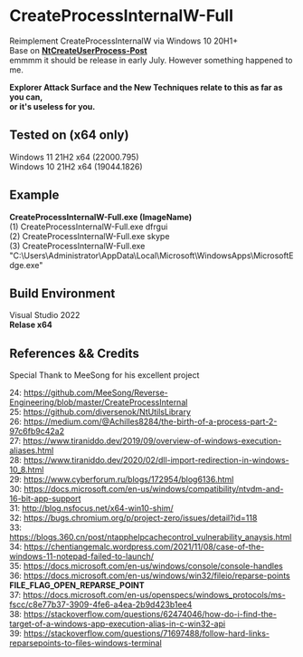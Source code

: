 # CreateProcessInternalW-Full  
Reimplement CreateProcessInternalW via Windows 10 20H1+  
Base on [__NtCreateUserProcess-Post__](https://github.com/je5442804/NtCreateUserProcess-Post)  
emmmm it should be release in early July. However something happened to me.  
  
__Explorer Attack Surface and the New Techniques relate to this as far as you can,__  
__or it's useless for you.__  

## Tested on (x64 only)  
Windows 11 21H2 x64 (22000.795)  
Windows 10 21H2 x64 (19044.1826)  

## Example
__CreateProcessInternalW-Full.exe  (ImageName)__  
(1) CreateProcessInternalW-Full.exe dfrgui  
(2) CreateProcessInternalW-Full.exe skype  
(3) CreateProcessInternalW-Full.exe "C:\Users\Administrator\AppData\Local\Microsoft\WindowsApps\MicrosoftEdge.exe"  

## Build Environment  
Visual Studio 2022  
__Relase x64__  

## References && Credits  
Special Thank to MeeSong for his excellent project  
  
24: https://github.com/MeeSong/Reverse-Engineering/blob/master/CreateProcessInternal  
25: https://github.com/diversenok/NtUtilsLibrary  
26: https://medium.com/@Achilles8284/the-birth-of-a-process-part-2-97c6fb9c42a2  
27: https://www.tiraniddo.dev/2019/09/overview-of-windows-execution-aliases.html  
28: https://www.tiraniddo.dev/2020/02/dll-import-redirection-in-windows-10_8.html  
29: https://www.cyberforum.ru/blogs/172954/blog6136.html  
30: https://docs.microsoft.com/en-us/windows/compatibility/ntvdm-and-16-bit-app-support  
31: http://blog.nsfocus.net/x64-win10-shim/  
32: https://bugs.chromium.org/p/project-zero/issues/detail?id=118  
33: https://blogs.360.cn/post/ntapphelpcachecontrol_vulnerability_anaysis.html  
34: https://chentiangemalc.wordpress.com/2021/11/08/case-of-the-windows-11-notepad-failed-to-launch/  
35: https://docs.microsoft.com/en-us/windows/console/console-handles  
36: https://docs.microsoft.com/en-us/windows/win32/fileio/reparse-points __FILE_FLAG_OPEN_REPARSE_POINT__  
37: https://docs.microsoft.com/en-us/openspecs/windows_protocols/ms-fscc/c8e77b37-3909-4fe6-a4ea-2b9d423b1ee4  
38: https://stackoverflow.com/questions/62474046/how-do-i-find-the-target-of-a-windows-app-execution-alias-in-c-win32-api  
39: https://stackoverflow.com/questions/71697488/follow-hard-links-reparsepoints-to-files-windows-terminal  
  
